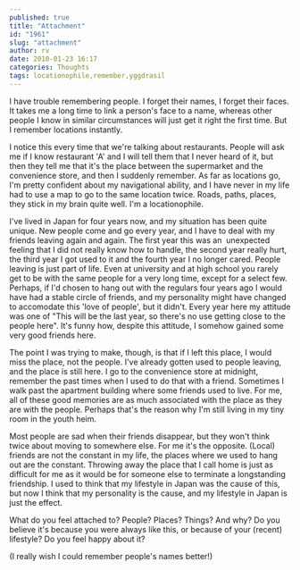 ```yaml
---
published: true
title: "Attachment"
id: "1961"
slug: "attachment"
author: rv
date: 2010-01-23 16:17
categories: Thoughts
tags: locationophile,remember,yggdrasil
---
```

I have trouble remembering people. I forget their names, I forget their faces. It takes me a long time to link a person's face to a name, whereas other people I know in similar circumstances will just get it right the first time. But I remember locations instantly.

I notice this every time that we're talking about restaurants. People will ask me if I know restaurant 'A' and I will tell them that I never heard of it, but then they tell me that it's the place between the supermarket and the convenience store, and then I suddenly remember. As far as locations go, I'm pretty confident about my navigational ability, and I have never in my life had to use a map to go to the same location twice. Roads, paths, places, they stick in my brain quite well. I'm a locationophile.

I've lived in Japan for four years now, and my situation has been quite unique. New people come and go every year, and I have to deal with my friends leaving again and again. The first year this was an  unexpected feeling that I did not really know how to handle, the second year really hurt, the third year I got used to it and the fourth year I no longer cared. People leaving is just part of life. Even at university and at high school you rarely get to be with the same people for a very long time, except for a select few. Perhaps, if I'd chosen to hang out with the regulars four years ago I would have had a stable circle of friends, and my personality might have changed to accomodate this 'love of people', but it didn't. Every year here my attitude was one of "This will be the last year, so there's no use getting close to the people here". It's funny how, despite this attitude, I somehow gained some very good friends here.

The point I was trying to make, though, is that if I left this place, I would miss the place, not the people. I've already gotten used to people leaving, and the place is still here. I go to the convenience store at midnight, remember the past times when I used to do that with a friend. Sometimes I walk past the apartment building where some friends used to live. For me, all of these good memories are as much associated with the place as they are with the people. Perhaps that's the reason why I'm still living in my tiny room in the youth heim.

Most people are sad when their friends disappear, but they won't think twice about moving to somewhere else. For me it's the opposite. (Local) friends are not the constant in my life, the places where we used to hang out are the constant. Throwing away the place that I call home is just as difficult for me as it would be for someone else to terminate a longstanding friendship. I used to think that my lifestyle in Japan was the cause of this, but now I think that my personality is the cause, and my lifestyle in Japan is just the effect.

What do you feel attached to? People? Places? Things? And why? Do you believe it's because you were always like this, or because of your (recent) lifestyle? Do you feel happy about it?

(I really wish I could remember people's names better!)